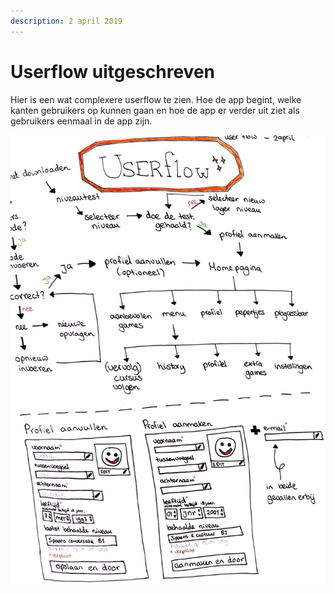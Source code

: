 ```yaml
---
description: 2 april 2019
---
```


# Userflow uitgeschreven

Hier is een wat complexere userflow te zien. Hoe de app begint, welke kanten gebruikers op kunnen gaan en hoe de app er verder uit ziet als gebruikers eenmaal in de app zijn.

![](../../.gitbook/assets/scan-4-abr-2019-4-1.jpg)


